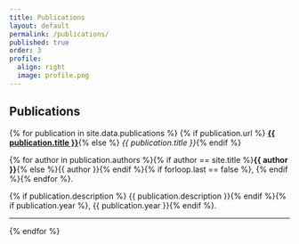 ```yaml
---
title: Publications
layout: default
permalink: /publications/
published: true
order: 3
profile:
  align: right
  image: profile.png
---
```


## Publications
{% for publication in site.data.publications %}
{% if publication.url %}
<b><a href="{{ publication.url }}">{{ publication.title }}</a></b>{% 
else %}
<em>{{ publication.title }}</em>{% 
endif %}

{% for author in publication.authors %}{% 
if author == site.title %}<b>{{ author }}</b>{% else %}{{ author }}{% endif %}{% 
if forloop.last == false %}, {% endif %}{% endfor %}.

{% if publication.description %}
{{ publication.description }}{% endif %}{%
if publication.year %}, {{ publication.year }}{% endif %}.
<hr>
{% endfor %}